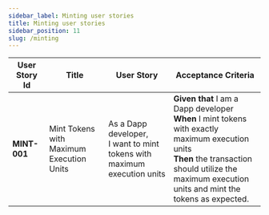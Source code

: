 ```yaml
---
sidebar_label: Minting user stories
title: Minting user stories
sidebar_position: 11
slug: /minting
--- 
```


| User Story Id | Title | User Story | Acceptance Criteria | 
| ------------- | ----- | ---------- | ------------------- | 
| **MINT-001** | Mint Tokens with Maximum Execution Units | As a Dapp developer,<br />I want to mint tokens with maximum execution units | **Given that** I am a Dapp developer<br />**When** I mint tokens with exactly maximum execution units<br />**Then** the transaction should utilize the maximum execution units and mint the tokens as expected. | 